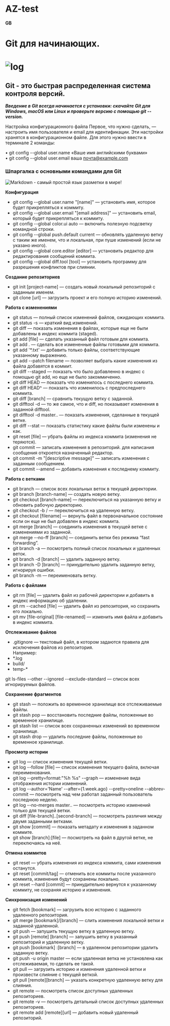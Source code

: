 # AZ-test
**GB**  

<H1>Git для начинающих.<H1>

![log](https://i.ytimg.com/vi/NIC4LyaYiGg/0.jpg)

<H2>Git - это быстрая распределенная система контроля версий.</H2>

***Введение в Git всегда начинается с установки: скачайте Git для Windows, macOS или Linux и проверьте версию с помощью git --version.***  
  
Настройка конфигурационного файла
Первое, что нужно сделать, — настроить имя пользователя и email для идентификации. Эти настройки хранятся в конфигурационном файле.
Для этого нужно ввести в терминале 2 команды:
  
• git config --global user.name «Ваше имя английскими буквами»  
• git config --global user.email ваша почта@example.com
  
  <h3>Шпаргалка с основными командами для Git</h3>
  
![Markdown - самый простой язык разметки в мире!](https://avatars.mds.yandex.net/get-zen_doc/1668923/pub_5ca7960f90e0af00b4b1499c_5ca7fb15802c7500b3dbfba9/scale_1200 "Логотип Markdown")
  
**Конфигурация**
* git config --global user.name "[name]" — установить имя, которое будет прикрепляться к коммиту.
* git config --global user.email "[email address]" — установить email, который будет прикрепляться к коммиту.
* git config --global color.ui auto — включить полезную подсветку командной строки.
* git config --global push.default current — обновлять удаленную ветку с таким же именем, что и локальная, при пуше изменений (если не указано иного).
* git config --global core.editor [editor] — установить редактор для редактирования сообщений коммита.
* git config --global diff.tool [tool] — установить программу для разрешения конфликтов при слиянии.



**Создание репозиториев**
  
* git init [project-name] — создать новый локальный репозиторий с заданным именем.  
* git clone [url] — загрузить проект и его полную историю изменений.  

**Работа с изменениями**  

* git status — полный список изменений файлов, ожидающих коммита. 
* git status -s — краткий вид изменений.  
* git diff — показать изменения в файлах, которые еще не были добавлены в индекс коммита (staged).  
* git add [file] — сделать указанный файл готовым для коммита.  
* git add . — сделать все измененные файлы готовыми для коммита.  
* git add '*.txt' — добавить только файлы, соответствующие указанному выражению.  
* git add --patch filename — позволяет выбрать какие изменения из файла добавятся в коммит. 
* git diff --staged — показать что было добавленно в индекс с помощью git add, но еще не было закоммиченно. 
* git diff HEAD — показать что изменилось с последнего коммита. 
* git diff HEAD^ — показать что изменилось с предпоследнего коммита.  
* git diff [branch] — сравнить текущую ветку с заданной.  
* git difftool -d — то же самое, что и diff, но показывает изменения в заданной difftool. 
* git difftool -d master.. — показать изменения, сделанные в текущей ветке. 
* git diff --stat — показать статистику какие файлы были изменены и как.  
* git reset [file] — убрать файлы из индекса коммита (изменения не теряются). 
* git commit — записать изменения в репозиторий. для написания сообщения откроется назначенный редактор.  
* git commit -m "[descriptive message]" — записать изменения с заданным сообщением. 
* git commit --amend — добавить изменения к последнему коммиту. 

**Работа с ветками** 
  
* git branch — список всех локальных веток в текущей директории.  
* git branch [branch-name] — создать новую ветку. 
* git checkout [branch-name] — переключиться на указанную ветку и обновить рабочую директорию.  
* git checkout -b <name> <remote>/<branch> — переключиться на удаленную ветку.  
* git checkout [filename] — вернуть файл в первоначальное состояние если он еще не был добавлен в индекс коммита. 
* git merge [branch] — соединить изменения в текущей ветке с изменениями из заданной. 
* git merge --no-ff [branch] — соединить ветки без режима “fast forwarding”.  
* git branch -a — посмотреть полный список локальных и удаленных веток. 
* git branch -d [branch] — удалить заданную ветку.  
* git branch -D [branch] — принудительно удалить заданную ветку, игнорируя ошибки.  
* git branch -m <oldname> <newname> — переименовать ветку.  

**Работа с файлами**  
* git rm [file] — удалить файл из рабочей директории и добавить в индекс информацию об удалении.  
* git rm --cached [file] — удалить файл из репозитория, но сохранить его локально.  
* git mv [file-original] [file-renamed] — изменить имя файла и добавить в индекс коммита. 

**Отслеживание файлов** 
* .gitignore — текстовый файл, в котором задаются правила для исключения файлов из репозитория.  
  Например: 
* *.log 
* build/  
* temp-*
  
git ls-files --other --ignored --exclude-standard — список всех игнорируемых файлов.  

**Сохранение фрагментов** 
* git stash — положить во временное хранилище все отслеживаемые файлы.    
* git stash pop — восстановить последние файлы, положенные во временное хранилище.  
* git stash list — список всех сохраненных изменений во временном хранилище.  
* git stash drop — удалить последние файлы, положенные во временное хранилище.  

**Просмотр истории**  
* git log — список изменения текущей ветки. 
* git log --follow [file] — список изменения текущего файла, включая переименования.  
* git log --pretty=format:"%h %s" --graph — изменение вида отображения истории изменений. 
* git log --author='Name' --after={1.week.ago} --pretty=oneline --abbrev-commit — посмотреть над чем работал заданный пользователь последнюю неделю.  
* git log --no-merges master.. — посмотреть историю изменений только для текущей ветки. 
* git diff [file-branch]..[second-branch] — посмотреть различия между двумя заданными ветками.  
* git show [commit] — показать метадату и изменения в заданном коммите. 
* git show [branch]:[file] — посмотреть на файл в другой ветке, не переключаясь на неё. 

**Отмена коммитов** 
* git reset — убрать изменения из индекса коммита, сами изменения останутся.  
* git reset [commit/tag] — отменить все коммиты после указанного коммита, изменения будут сохранены локально. 
* git reset --hard [commit] — принудительно вернутся к указанному коммиту, не сохраняя историю и изменения. 

**Синхронизация изменений** 
* git fetch [bookmark] — загрузить всю историю с заданного удаленного репозитория.  
* git merge [bookmark]/[branch] — слить изменения локальной ветки и заданной удаленной. 
* git push — запушить текущую ветку в удаленную ветку.  
* git push [remote] [branch] — запушить ветку в указанный репозиторий и удаленную ветку.  
* git push [bookmark] :[branch] — в удаленном репозитории удалить заданную ветку. 
* git push -u origin master — если удаленная ветка не установлена как отслеживаемая, то сделать ее такой. 
* git pull — загрузить историю и изменения удаленной ветки и произвести слияние с текущей веткой. 
* git pull [remote][branch] — указать конкретную удаленную ветку для слияния. 
* git remote — посмотреть список доступных удаленных репозиториев.  
* git remote -v — посмотреть детальный список доступных удаленных репозиториев. 
* git remote add [remote][url] — добавить новый удаленный репозиторий. 
